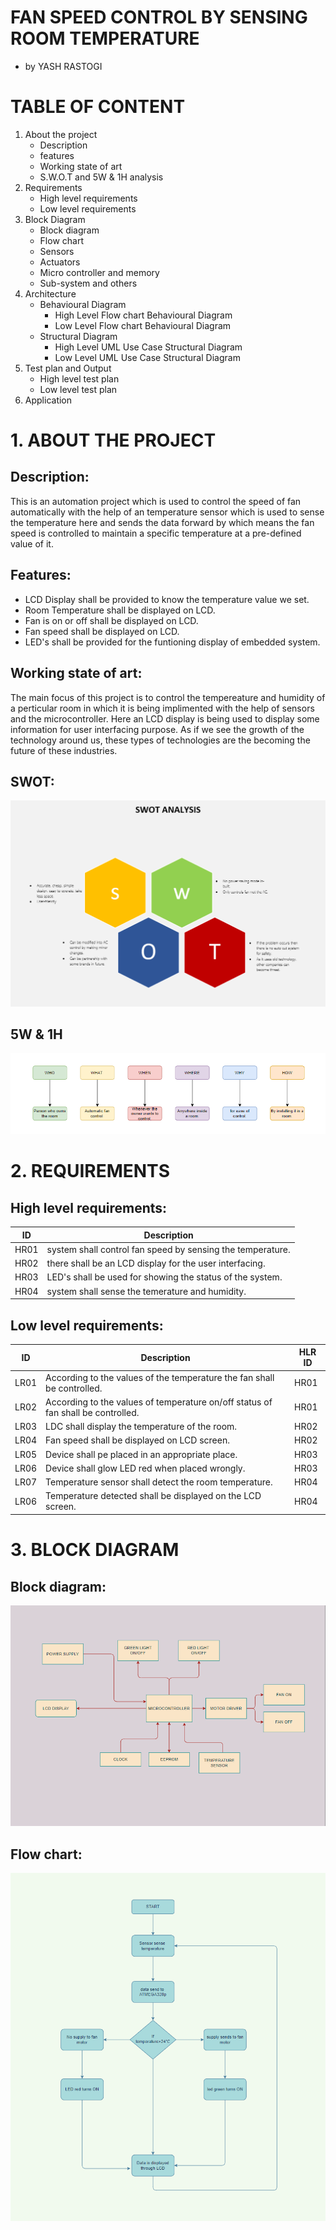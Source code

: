 # FAN SPEED CONTROL BY SENSING ROOM TEMPERATURE

  - by YASH RASTOGI

# TABLE OF CONTENT

1. About the project
   * Description
   * features
   * Working state of art
   * S.W.O.T and 5W & 1H analysis
2. Requirements
   * High level requirements
   * Low level requirements
3. Block Diagram 
   * Block diagram
   * Flow chart
   * Sensors
   * Actuators
   * Micro controller and memory
   * Sub-system and others
4. Architecture
   * Behavioural Diagram
     * High Level Flow chart Behavioural Diagram
     * Low Level Flow chart Behavioural Diagram
   * Structural Diagram
     * High Level UML Use Case Structural Diagram
     * Low Level UML Use Case Structural Diagram
5. Test plan and Output
   * High level test plan
   * Low level test plan
6. Application

# 1. ABOUT THE PROJECT
   ## Description:
   This is an automation project which is used to control the speed of fan automatically with the help of an temperature sensor which is used to sense the temperature here and sends the data forward by which means the fan speed is controlled to maintain a specific temperature at a pre-defined value of it.

   ## Features:
   * LCD Display shall be provided to know the temperature value we set.
   * Room Temperature shall be displayed on LCD.
   * Fan is on or off shall be displayed on LCD.
   * Fan speed shall be displayed on LCD.
   * LED's shall be provided for the funtioning display of embedded system.
   ## Working state of art:
   The main focus of this project is to control the tempereature and humidity of a perticular room in which it is being implimented with the help of sensors and the microcontroller. Here an LCD display is being used to display some information for user interfacing purpose. As if we see the growth of the technology around us, these types of technologies are the becoming the future of these industries.
   ## SWOT:
   ![SWOT analysis](https://raw.githubusercontent.com/YR4851/M2-EmbSys/main/Project/1_Requirements/Screenshot%20(107).png)
   ## 5W & 1H
   ![5W & 1H](https://raw.githubusercontent.com/YR4851/M2-EmbSys/main/Project/1_Requirements/Screenshot%20(108).png)
   
# 2. REQUIREMENTS
  ## High level requirements:

  | ID | Description | 
  | ----- | ----- | 
  | HR01 | system shall control fan speed by sensing the temperature. |
  | HR02 | there shall be an LCD display for the user interfacing. |
  | HR03 | LED's shall be used for showing the status of the system. |
  | HR04 | system shall sense the temerature and humidity. |

  ## Low level requirements:


  | ID | Description | HLR ID |
  | ------ | --------- | ------ |
  | LR01 | According to the values of the temperature the fan shall be controlled. | HR01 |
  | LR02 | According to the values of temperature on/off status of fan shall be controlled. | HR01 |
  | LR03 | LDC shall display the temperature of the room. | HR02 |
  | LR04 | Fan speed shall be displayed on LCD screen. | HR02 |
  | LR05 | Device shall pe placed in an appropriate place. | HR03 |
  | LR06 | Device shall glow LED red when placed wrongly. | HR03 |
  | LR07 | Temperature sensor shall detect the room temperature. | HR04 |
  | LR06 | Temperature detected shall be displayed on the LCD screen. | HR04 |

# 3. BLOCK DIAGRAM
  ## Block diagram:
  ![Block diagram](https://raw.githubusercontent.com/YR4851/M2-EmbSys/main/Project/2_Architecture/Screenshot%20(110).png)
  ## Flow chart:
  ![flowchart](https://raw.githubusercontent.com/YR4851/M2-EmbSys/main/Project/2_Architecture/Screenshot%20(109).png)
  
